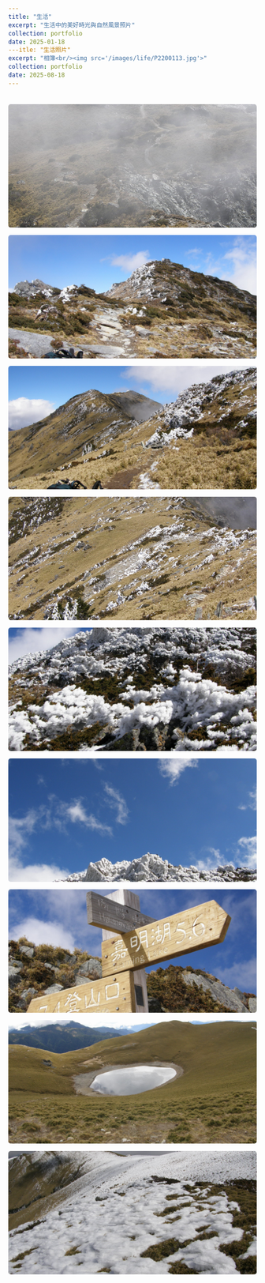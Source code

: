 ```yaml
---
title: "生活"
excerpt: "生活中的美好時光與自然風景照片"
collection: portfolio
date: 2025-01-18
---itle: "生活照片"
excerpt: "相簿<br/><img src='/images/life/P2200113.jpg'>"
collection: portfolio
date: 2025-08-18
---
```


<div class="photo-grid">
  <img src="/images/life/P2200099.jpg">
  <img src="/images/life/P2200113.jpg">
  <img src="/images/life/P2200115.jpg">
  <img src="/images/life/P2200121.jpg">
  <img src="/images/life/P2200124.jpg">
  <img src="/images/life/P2200130.jpg">
  <img src="/images/life/P2200137.jpg">
  <img src="/images/life/P2210251.jpg">
  <img src="/images/life/P2210258.jpg">
</div>

<style>
.photo-grid {
  display: grid;
  grid-template-columns: repeat(auto-fit, minmax(300px, 1fr));
  gap: 15px;
  padding: 20px 0;
}
.photo-grid img {
  width: 100%;
  height: 250px;
  object-fit: cover;
  border-radius: 5px;
  cursor: pointer;
  transition: transform 0.2s;
}
.photo-grid img:hover {
  transform: scale(1.02);
}
</style>
